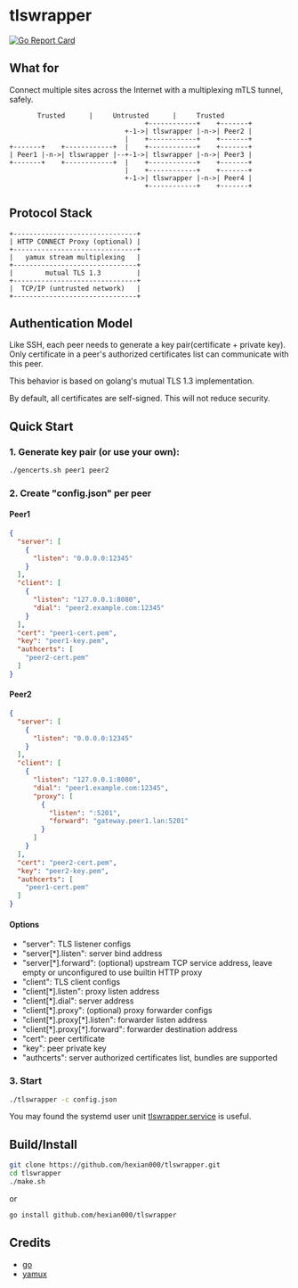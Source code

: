 # tlswrapper

[![Go Report Card](https://goreportcard.com/badge/github.com/hexian000/tlswrapper)](https://goreportcard.com/report/github.com/hexian000/tlswrapper)

## What for

Connect multiple sites across the Internet with a multiplexing mTLS tunnel, safely. 

```
       Trusted      |     Untrusted      |     Trusted
                                  +------------+    +-------+
                             +-1->| tlswrapper |-n->| Peer2 |
                             |    +------------+    +-------+
+-------+    +------------+  |    +------------+    +-------+
| Peer1 |-n->| tlswrapper |--+-1->| tlswrapper |-n->| Peer3 |
+-------+    +------------+  |    +------------+    +-------+
                             |    +------------+    +-------+
                             +-1->| tlswrapper |-n->| Peer4 |
                                  +------------+    +-------+
```

## Protocol Stack

```
+-------------------------------+
| HTTP CONNECT Proxy (optional) |
+-------------------------------+
|   yamux stream multiplexing   |
+-------------------------------+
|        mutual TLS 1.3         |
+-------------------------------+
|  TCP/IP (untrusted network)   |
+-------------------------------+
```


## Authentication Model

Like SSH, each peer needs to generate a key pair(certificate + private key). Only certificate in a peer's authorized certificates list can communicate with this peer.

This behavior is based on golang's mutual TLS 1.3 implementation.

By default, all certificates are self-signed. This will not reduce security. 

## Quick Start

### 1. Generate key pair (or use your own):

```sh
./gencerts.sh peer1 peer2
```

### 2. Create "config.json" per peer

#### Peer1

```json
{
  "server": [
    {
      "listen": "0.0.0.0:12345"
    }
  ],
  "client": [
    {
      "listen": "127.0.0.1:8080",
      "dial": "peer2.example.com:12345"
    }
  ],
  "cert": "peer1-cert.pem",
  "key": "peer1-key.pem",
  "authcerts": [
    "peer2-cert.pem"
  ]
}
```

#### Peer2

```json
{
  "server": [
    {
      "listen": "0.0.0.0:12345"
    }
  ],
  "client": [
    {
      "listen": "127.0.0.1:8080",
      "dial": "peer1.example.com:12345",
      "proxy": [
        {
          "listen": ":5201",
          "forward": "gateway.peer1.lan:5201"
        }
      ]
    }
  ],
  "cert": "peer2-cert.pem",
  "key": "peer2-key.pem",
  "authcerts": [
    "peer1-cert.pem"
  ]
}
```

#### Options

- "server": TLS listener configs
- "server[\*].listen": server bind address
- "server[\*].forward": (optional) upstream TCP service address, leave empty or unconfigured to use builtin HTTP proxy
- "client": TLS client configs
- "client[\*].listen": proxy listen address
- "client[\*].dial": server address
- "client[\*].proxy": (optional) proxy forwarder configs
- "client[\*].proxy[\*].listen": forwarder listen address
- "client[\*].proxy[\*].forward": forwarder destination address
- "cert": peer certificate
- "key": peer private key
- "authcerts": server authorized certificates list, bundles are supported


### 3. Start

```sh
./tlswrapper -c config.json
```

You may found the systemd user unit [tlswrapper.service](tlswrapper.service) is useful.

## Build/Install

```sh
git clone https://github.com/hexian000/tlswrapper.git
cd tlswrapper
./make.sh
```
or

```sh
go install github.com/hexian000/tlswrapper
```

## Credits

- [go](https://github.com/golang/go)
- [yamux](https://github.com/hashicorp/yamux)
